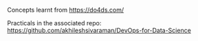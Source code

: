 Concepts learnt from https://do4ds.com/

Practicals in the associated repo: https://github.com/akhileshsivaraman/DevOps-for-Data-Science
